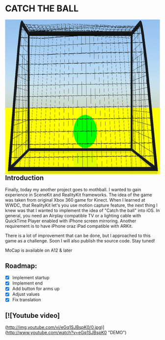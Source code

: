 # CATCH THE BALL

<img src="1024.png" align="right" />

## Introduction

Finally, today my another project goes to mothball. I wanted to gain experience in SceneKit and RealityKit frameworks. The idea of the game was taken from original Xbox 360 game for Kinect. When I learned at WWDC, that RealityKit let's you use motion capture feature, the next thing I knew was that I wanted to implement the idea of "Catch the ball" into iOS. In general, you need an Airplay compatible TV or a lighting cable with QuickTime Player enabled with iPhone screen mirroring. Another requirement is to have iPhone oraz iPad compatible with ARKit.

There is a lot of improvement that can be done, but I approached to this game as a challenge. Soon I will also publish the source code. Stay tuned!

MoCap is available on A12 & later

## Roadmap:

 * [x] Implement startup
 * [x] Implement end
 * [x] Add button for arms up
 * [x] Adjust values
 * [x] Fix translation

## [![Youtube video]
(http://img.youtube.com/vi/eGq1SJBspK0/0.jpg)](http://www.youtube.com/watch?v=eGq1SJBspK0 "DEMO")

